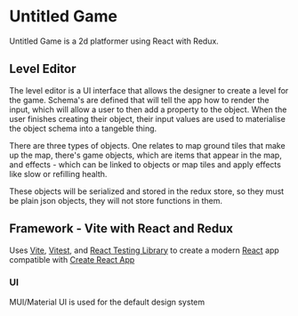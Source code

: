 # Untitled Game

Untitled Game is a 2d platformer using React with Redux.

## Level Editor

The level editor is a UI interface that allows the designer to create a level for the game.
Schema's are defined that will tell the app how to render the input, which will allow a user to then add a property to the object. When the user finishes creating their object, their input values are used to materialise the object schema into a tangeble thing.

There are three types of objects. One relates to map ground tiles that make up the map, there's game objects, which are items that appear in the map, and effects - which can be linked to objects or map tiles and apply effects like slow or refilling health.

These objects will be serialized and stored in the redux store, so they must be plain json objects, they will not store functions in them.

## Framework - Vite with React and Redux

Uses [Vite](https://vitejs.dev/), [Vitest](https://vitest.dev/), and [React Testing Library](https://github.com/testing-library/react-testing-library) to create a modern [React](https://react.dev/) app compatible with [Create React App](https://create-react-app.dev/)

### UI 

MUI/Material UI is used for the default design system